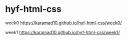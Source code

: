 # hyf-html-css
week0
https://karamad10.github.io/hyf-html-css/week0/

week1
https://karamad10.github.io/hyf-html-css/week1/
